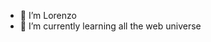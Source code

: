- 👋 I’m Lorenzo
- 🌱 I’m currently learning all the web universe


<!---
Mael0rd/Mael0rd is a ✨ special ✨ repository because its `README.md` (this file) appears on your GitHub profile.
You can click the Preview link to take a look at your changes.
--->
